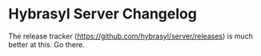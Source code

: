 # Hybrasyl Server Changelog

The release tracker (https://github.com/hybrasyl/server/releases) is much better at this. Go there.


